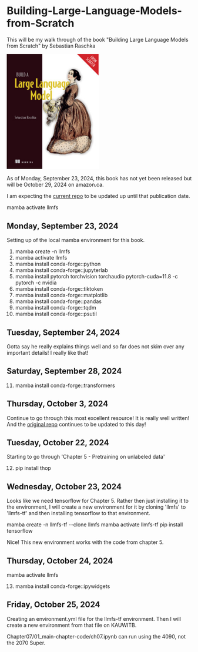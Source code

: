 # Building-Large-Language-Models-from-Scratch

This will be my walk through of the book "Building Large Language Models from Scratch" by Sebastian Raschka

 <a href="http://mng.bz/orYv"><img src="images/Raschka-HI.png" width="250px"></a> 

 As of Monday, September 23, 2024, this book has not yet been released but will be October 29, 2024 on amazon.ca.

 I am expecting the [current repo](https://github.com/rasbt/LLMs-from-scratch) to be updated up until that publication date.

 mamba activate llmfs


## Monday, September 23, 2024

Setting up of the local mamba environment for this book. 

 1) mamba create -n llmfs
 2) mamba activate llmfs
 3) mamba install conda-forge::python
 4) mamba install conda-forge::jupyterlab
 5) mamba install pytorch torchvision torchaudio pytorch-cuda=11.8 -c pytorch -c nvidia
 6) mamba install conda-forge::tiktoken
 7) mamba install conda-forge::matplotlib
 8) mamba install conda-forge::pandas
 9) mamba install conda-forge::tqdm
10) mamba install conda-forge::psutil

## Tuesday, September 24, 2024

Gotta say he really explains things well and so far does not skim over any important details! I really like that!

## Saturday, September 28, 2024

11) mamba install conda-forge::transformers

## Thursday, October 3, 2024

Continue to go through this most excellent resource! It is really well written! And the [original repo](https://github.com/rasbt/LLMs-from-scratch) continues to be updated to this day! 

## Tuesday, October 22, 2024

Starting to go through 'Chapter 5 - Pretraining on unlabeled data'

12) pip install thop

## Wednesday, October 23, 2024

Looks like we need tensorflow for Chapter 5. Rather then just installing it to the environment, I will create a new environment for it by cloning 'llmfs' to 'llmfs-tf' and then installing tensorflow to that environment.

mamba create -n llmfs-tf --clone llmfs
mamba activate llmfs-tf
pip install tensorflow

Nice! This new environment works with the code from chapter 5.

## Thursday, October 24, 2024

mamba activate llmfs

13) mamba install conda-forge::ipywidgets

## Friday, October 25, 2024

Creating an environment.yml file for the llmfs-tf environment. Then I will create a new environment from that file on KAUWITB. 

Chapter07/01_main-chapter-code/ch07.ipynb can run using the 4090, not the 2070 Super.